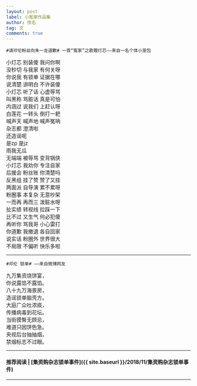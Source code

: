 ```yaml
---
layout: post
label: 小冤家作品集
author: 佚名
tag: 文
comments: true
---
```


    #请邓伦粉丝向朱一龙道歉# 一首“冤家”之歌赠灯芯——来自一名个体小笼包 

小灯芯 别装傻 我问你啊 
<br>没秒切 与我家 有何关呀 
<br>你说我 有锁单 证据在哪 
<br>说清楚 讲明白 不许装傻 
<br>小灯芯 听了话 心虚辱骂 
<br>叫黑称 骂脏话 真是可怕 
<br>内涵过 说我们 上赶认呀 
<br>白莲花 一转头 倒打一耙 
<br>喊声天 喊声地 喊声冤呐 
<br>杂志都 澄清啦 
<br>还造谣呢 
<br>是zp 是jz 
<br>雨我无瓜 
<br>无端端 被辱骂 变背锅侠 
<br>小灯芯 我劝你 专注自家 
<br>后援会 粉丝账 你清楚吗 
<br>反黑组 挂了赞 赞了又挂 
<br>两面派 自导演 累不累呀 
<br>粉圈事 本复杂 无意吵架 
<br>一而再 再而三 泼脏水呀 
<br>扯实绩 转视线 拉踩一下 
<br>比不过 又生气 何必犯傻 
<br>再听你 骂我哥 小心雷打 
<br>你道歉 我撤退 各自回家 
<br>说实话 粉圈外 世界很大 
<br>不局限 不偏听 快乐多啦

---

    #邓伦 锁单# ——来自微博网友
    
九万集资烧饼宴，
<br>你说露馅不露馅。
<br>八十九万海景房，
<br>造谣锁单脑壳方。
<br>大庭广众吐浓痰，
<br>传播病毒到花坛。
<br>当街摸臀无顾忌，
<br>难道只因饼色急。
<br>央视后台抽抽烟，
<br>禁烟标志不过眼。 


---
#### 推荐阅读 | [集资购杂志锁单事件]({{ site.baseurl }}/2018/11/集资购杂志锁单事件)
---